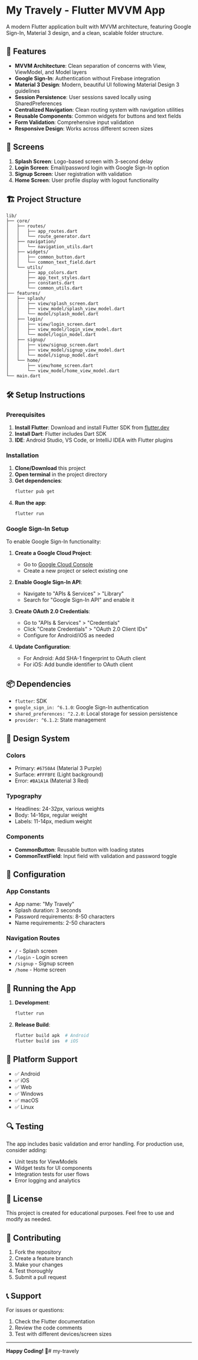 # My Travely - Flutter MVVM App

A modern Flutter application built with MVVM architecture, featuring Google Sign-In, Material 3 design, and a clean, scalable folder structure.

## 🚀 Features

- **MVVM Architecture**: Clean separation of concerns with View, ViewModel, and Model layers
- **Google Sign-In**: Authentication without Firebase integration
- **Material 3 Design**: Modern, beautiful UI following Material Design 3 guidelines
- **Session Persistence**: User sessions saved locally using SharedPreferences
- **Centralized Navigation**: Clean routing system with navigation utilities
- **Reusable Components**: Common widgets for buttons and text fields
- **Form Validation**: Comprehensive input validation
- **Responsive Design**: Works across different screen sizes

## 📱 Screens

1. **Splash Screen**: Logo-based screen with 3-second delay
2. **Login Screen**: Email/password login with Google Sign-In option
3. **Signup Screen**: User registration with validation
4. **Home Screen**: User profile display with logout functionality

## 🏗️ Project Structure

```
lib/
├── core/
│   ├── routes/
│   │   ├── app_routes.dart
│   │   └── route_generator.dart
│   ├── navigation/
│   │   └── navigation_utils.dart
│   ├── widgets/
│   │   ├── common_button.dart
│   │   └── common_text_field.dart
│   └── utils/
│       ├── app_colors.dart
│       ├── app_text_styles.dart
│       ├── constants.dart
│       └── common_utils.dart
├── features/
│   ├── splash/
│   │   ├── view/splash_screen.dart
│   │   ├── view_model/splash_view_model.dart
│   │   └── model/splash_model.dart
│   ├── login/
│   │   ├── view/login_screen.dart
│   │   ├── view_model/login_view_model.dart
│   │   └── model/login_model.dart
│   ├── signup/
│   │   ├── view/signup_screen.dart
│   │   ├── view_model/signup_view_model.dart
│   │   └── model/signup_model.dart
│   └── home/
│       ├── view/home_screen.dart
│       └── view_model/home_view_model.dart
└── main.dart
```

## 🛠️ Setup Instructions

### Prerequisites

1. **Install Flutter**: Download and install Flutter SDK from [flutter.dev](https://flutter.dev)
2. **Install Dart**: Flutter includes Dart SDK
3. **IDE**: Android Studio, VS Code, or IntelliJ IDEA with Flutter plugins

### Installation

1. **Clone/Download** this project
2. **Open terminal** in the project directory
3. **Get dependencies**:
   ```bash
   flutter pub get
   ```
4. **Run the app**:
   ```bash
   flutter run
   ```

### Google Sign-In Setup

To enable Google Sign-In functionality:

1. **Create a Google Cloud Project**:
   - Go to [Google Cloud Console](https://console.cloud.google.com)
   - Create a new project or select existing one

2. **Enable Google Sign-In API**:
   - Navigate to "APIs & Services" > "Library"
   - Search for "Google Sign-In API" and enable it

3. **Create OAuth 2.0 Credentials**:
   - Go to "APIs & Services" > "Credentials"
   - Click "Create Credentials" > "OAuth 2.0 Client IDs"
   - Configure for Android/iOS as needed

4. **Update Configuration**:
   - For Android: Add SHA-1 fingerprint to OAuth client
   - For iOS: Add bundle identifier to OAuth client

## 📦 Dependencies

- `flutter`: SDK
- `google_sign_in: ^6.1.0`: Google Sign-In authentication
- `shared_preferences: ^2.2.0`: Local storage for session persistence
- `provider: ^6.1.2`: State management

## 🎨 Design System

### Colors
- Primary: `#6750A4` (Material 3 Purple)
- Surface: `#FFFBFE` (Light background)
- Error: `#BA1A1A` (Material 3 Red)

### Typography
- Headlines: 24-32px, various weights
- Body: 14-16px, regular weight
- Labels: 11-14px, medium weight

### Components
- **CommonButton**: Reusable button with loading states
- **CommonTextField**: Input field with validation and password toggle

## 🔧 Configuration

### App Constants
- App name: "My Travely"
- Splash duration: 3 seconds
- Password requirements: 8-50 characters
- Name requirements: 2-50 characters

### Navigation Routes
- `/` - Splash screen
- `/login` - Login screen
- `/signup` - Signup screen
- `/home` - Home screen

## 🚀 Running the App

1. **Development**:
   ```bash
   flutter run
   ```

2. **Release Build**:
   ```bash
   flutter build apk  # Android
   flutter build ios  # iOS
   ```

## 📱 Platform Support

- ✅ Android
- ✅ iOS
- ✅ Web
- ✅ Windows
- ✅ macOS
- ✅ Linux

## 🔍 Testing

The app includes basic validation and error handling. For production use, consider adding:

- Unit tests for ViewModels
- Widget tests for UI components
- Integration tests for user flows
- Error logging and analytics

## 📄 License

This project is created for educational purposes. Feel free to use and modify as needed.

## 🤝 Contributing

1. Fork the repository
2. Create a feature branch
3. Make your changes
4. Test thoroughly
5. Submit a pull request

## 📞 Support

For issues or questions:
1. Check the Flutter documentation
2. Review the code comments
3. Test with different devices/screen sizes

---

**Happy Coding! 🎉**#   m y - t r a v e l y  
 